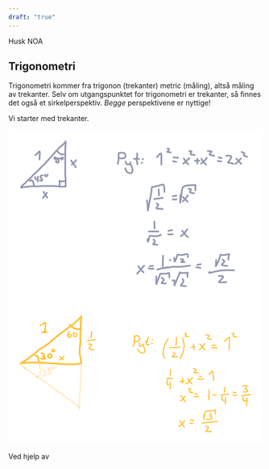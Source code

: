 ```yaml
---
draft: "true"
---
```

Husk NOA

## Trigonometri

Trigonometri kommer fra trigonon (trekanter) metric (måling), altså måling av trekanter. Selv om utgangspunktet for trigonometri er trekanter, så finnes det også et sirkelperspektiv. *Begge* perspektivene er nyttige!

Vi starter med trekanter.

![undefined](Files/shapes%20at%2024-08-14%2009.54.34.svg)

Ved hjelp av 






























